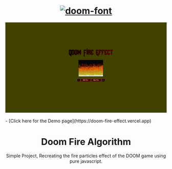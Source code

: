 


<h1 align="center" >
  <a href="https://fontmeme.com/doom-font/"><img src="https://fontmeme.com/permalink/211015/70899727f7c97240063c5f4d37356491.png" alt="doom-font" border="0" left="60"    ></a></h1>

<p align="center">
  <a href="https://doom-fire-effect.vercel.app">
    <img src=".github/Doomfire.gif" width="800">
  </a>
</p>
- [Click here for the Demo page](https://doom-fire-effect.vercel.app)

<h1 align="center"> Doom Fire Algorithm</h1>

<p align="center">Simple Project, Recreating the fire particles effect of the DOOM game using pure javascript.</p>

